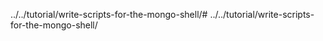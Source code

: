 ../../tutorial/write-scripts-for-the-mongo-shell/# ../../tutorial/write-scripts-for-the-mongo-shell/